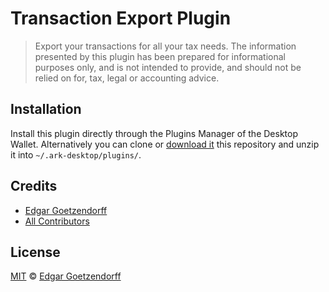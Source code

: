 # Transaction Export Plugin

> Export your transactions for all your tax needs. The information presented by this plugin has been prepared for informational purposes only, and is not intended to provide, and should not be relied on for, tax, legal or accounting advice.

## Installation

Install this plugin directly through the Plugins Manager of the Desktop Wallet. Alternatively you can clone or [download it](https://github.com/dated/transaction-export-plugin/archive/master.zip) this repository and unzip it into `~/.ark-desktop/plugins/`.

## Credits

- [Edgar Goetzendorff](https://github.com/dated)
- [All Contributors](../../contributors)

## License

[MIT](LICENSE) © [Edgar Goetzendorff](https://github.com/dated)
